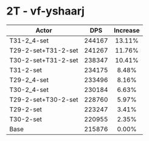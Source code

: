 # 2T - vf-yshaarj
| Actor | DPS | Increase |
|---|:---:|:---:|
|T31-2_4-set|244167|13.11%|
|T29-2-set+T31-2-set|241267|11.76%|
|T30-2-set+T31-2-set|238347|10.41%|
|T31-2-set|234175|8.48%|
|T29-2_4-set|233496|8.16%|
|T30-2_4-set|230184|6.63%|
|T29-2-set+T30-2-set|228760|5.97%|
|T29-2-set|223247|3.41%|
|T30-2-set|220955|2.35%|
|Base|215876|0.00%|

